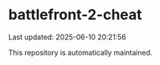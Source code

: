 # battlefront-2-cheat

Last updated: 2025-06-10 20:21:56

This repository is automatically maintained.
